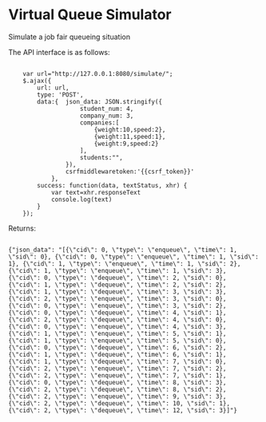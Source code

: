 Virtual Queue Simulator
===============

Simulate a job fair queueing situation

The API interface is as follows:
<pre><code>
	var url="http://127.0.0.1:8080/simulate/";
	$.ajax({
	    url: url,
	    type: 'POST',
	    data:{	json_data: JSON.stringify({
	    			student_num: 4,
	    			company_num: 3,
	    			companies:[
	    				{weight:10,speed:2},
	    				{weight:11,speed:1},
	    				{weight:9,speed:2}
	    			],
	    			students:"",
	    		}),
	    		csrfmiddlewaretoken:'{{csrf_token}}'
	    	},
	    success: function(data, textStatus, xhr) {
	    	var text=xhr.responseText
	    	console.log(text)
	    }
	});
</code></pre>

Returns:
<pre><code>
{"json_data": "[{\"cid\": 0, \"type\": \"enqueue\", \"time\": 1, \"sid\": 0}, {\"cid\": 0, \"type\": \"enqueue\", \"time\": 1, \"sid\": 1}, {\"cid\": 1, \"type\": \"enqueue\", \"time\": 1, \"sid\": 2}, {\"cid\": 1, \"type\": \"enqueue\", \"time\": 1, \"sid\": 3}, {\"cid\": 0, \"type\": \"dequeue\", \"time\": 2, \"sid\": 0}, {\"cid\": 1, \"type\": \"dequeue\", \"time\": 2, \"sid\": 2}, {\"cid\": 1, \"type\": \"dequeue\", \"time\": 3, \"sid\": 3}, {\"cid\": 2, \"type\": \"enqueue\", \"time\": 3, \"sid\": 0}, {\"cid\": 0, \"type\": \"enqueue\", \"time\": 3, \"sid\": 2}, {\"cid\": 0, \"type\": \"dequeue\", \"time\": 4, \"sid\": 1}, {\"cid\": 2, \"type\": \"dequeue\", \"time\": 4, \"sid\": 0}, {\"cid\": 0, \"type\": \"enqueue\", \"time\": 4, \"sid\": 3}, {\"cid\": 1, \"type\": \"enqueue\", \"time\": 5, \"sid\": 1}, {\"cid\": 1, \"type\": \"enqueue\", \"time\": 5, \"sid\": 0}, {\"cid\": 0, \"type\": \"dequeue\", \"time\": 6, \"sid\": 2}, {\"cid\": 1, \"type\": \"dequeue\", \"time\": 6, \"sid\": 1}, {\"cid\": 1, \"type\": \"dequeue\", \"time\": 7, \"sid\": 0}, {\"cid\": 2, \"type\": \"enqueue\", \"time\": 7, \"sid\": 2}, {\"cid\": 2, \"type\": \"enqueue\", \"time\": 7, \"sid\": 1}, {\"cid\": 0, \"type\": \"dequeue\", \"time\": 8, \"sid\": 3}, {\"cid\": 2, \"type\": \"dequeue\", \"time\": 8, \"sid\": 2}, {\"cid\": 2, \"type\": \"enqueue\", \"time\": 9, \"sid\": 3}, {\"cid\": 2, \"type\": \"dequeue\", \"time\": 10, \"sid\": 1}, {\"cid\": 2, \"type\": \"dequeue\", \"time\": 12, \"sid\": 3}]"} 
</code></pre>
